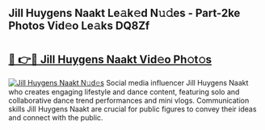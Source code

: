 ## Jill Huygens Naakt Le𝚊k𝚎d N𝚞𝚍es - Part-2ke Photos Vid𝚎o Le𝚊ks DQ8Zf

# <h2><a href="http://fb9tw6g.evod.top/?m=Jill+Huygens+Naakt">🔗 👉🔴 Jill Huygens Naakt Vid𝚎o Ph𝚘t𝚘s</a></h2>

[![Jill Huygens Naakt N𝚞d𝚎s](https://i.imgur.com/8V9OHl7.gif)](http://fb9tw6g.evod.top/?m=Jill+Huygens+Naakt)
Social media influencer Jill Huygens Naakt who creates engaging lifestyle and dance content, featuring solo and collaborative dance trend performances and mini vlogs. Communication skills Jill Huygens Naakt are crucial for public figures to convey their ideas and connect with the public. 
